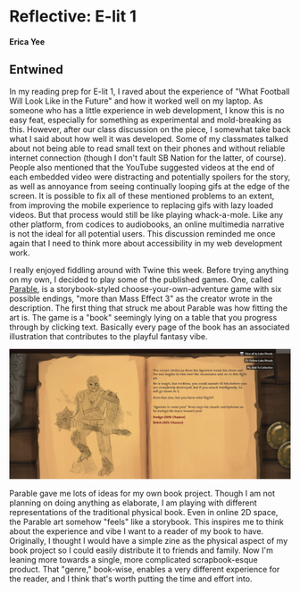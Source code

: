 # Reflective: E-lit 1

#### Erica Yee

## Entwined

In my reading prep for E-lit 1, I raved about the experience of "What Football Will Look Like in the Future" and how it worked well on my laptop. As someone who has a little experience in web development, I know this is no easy feat, especially for something as experimental and mold-breaking as this. However, after our class discussion on the piece, I somewhat take back what I said about how well it was developed. Some of my classmates talked about not being able to read small text on their phones and without reliable internet connection (though I don't fault SB Nation for the latter, of course). People also mentioned that the YouTube suggested videos at the end of each embedded video were distracting and potentially spoilers for the story, as well as annoyance from seeing continually looping gifs at the edge of the screen. It is possible to fix all of these mentioned problems to an extent, from improving the mobile experience to replacing gifs with lazy loaded videos. But that process would still be like playing whack-a-mole. Like any other platform, from codices to audiobooks, an online multimedia narrative is not the ideal for all potential users. This discussion reminded me once again that I need to think more about accessibility in my web development work.

I really enjoyed fiddling around with Twine this week. Before trying anything on my own, I decided to play some of the published games. One, called [Parable](https://luke-woods.itch.io/parable), is a storybook-styled choose-your-own-adventure game with six possible endings, "more than Mass Effect 3" as the creator wrote in the description. The first thing that struck me about Parable was how fitting the art is. The game is a "book" seemingly lying on a table that you progress through by clicking text. Basically every page of the book has an associated illustration that contributes to the playful fantasy vibe.

![Twine parable fight](/images/twine_parable_fight.png)

Parable gave me lots of ideas for my own book project. Though I am not planning on doing anything as elaborate, I am playing with different representations of the traditional physical book. Even in online 2D space, the Parable art somehow "feels" like a storybook. This inspires me to think about the experience and vibe I want to a reader of my book to have. Originally, I thought I would have a simple zine as the physical aspect of my book project so I could easily distribute it to friends and family. Now I'm leaning more towards a single, more complicated scrapbook-esque product. That "genre," book-wise, enables a very different experience for the reader, and I think that's worth putting the time and effort into.
